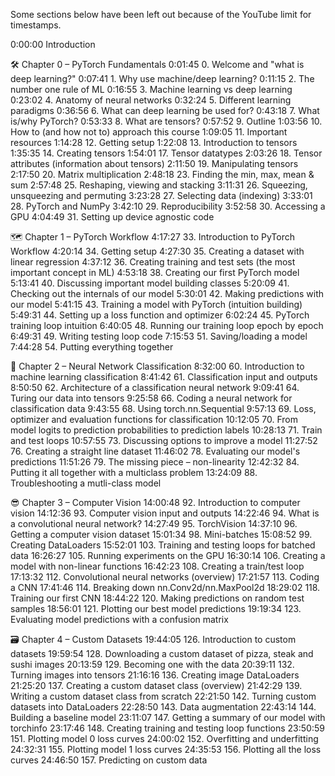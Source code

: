 Some sections below have been left out because of the YouTube limit for timestamps.

0:00:00 Introduction

🛠 Chapter 0 – PyTorch Fundamentals
0:01:45 0. Welcome and "what is deep learning?"
0:07:41 1. Why use machine/deep learning?
0:11:15 2. The number one rule of ML
0:16:55 3. Machine learning vs deep learning
0:23:02 4. Anatomy of neural networks
0:32:24 5. Different learning paradigms
0:36:56 6. What can deep learning be used for?
0:43:18 7. What is/why PyTorch?
0:53:33 8. What are tensors?
0:57:52 9. Outline
1:03:56 10. How to (and how not to) approach this course
1:09:05 11. Important resources
1:14:28 12. Getting setup
1:22:08 13. Introduction to tensors
1:35:35 14. Creating tensors
1:54:01 17. Tensor datatypes
2:03:26 18. Tensor attributes (information about tensors)
2:11:50 19. Manipulating tensors
2:17:50 20. Matrix multiplication
2:48:18 23. Finding the min, max, mean & sum
2:57:48 25. Reshaping, viewing and stacking
3:11:31 26. Squeezing, unsqueezing and permuting
3:23:28 27. Selecting data (indexing)
3:33:01 28. PyTorch and NumPy
3:42:10 29. Reproducibility
3:52:58 30. Accessing a GPU
4:04:49 31. Setting up device agnostic code

🗺 Chapter 1 – PyTorch Workflow
4:17:27 33. Introduction to PyTorch Workflow
4:20:14 34. Getting setup
4:27:30 35. Creating a dataset with linear regression
4:37:12 36. Creating training and test sets (the most important concept in ML)
4:53:18 38. Creating our first PyTorch model
5:13:41 40. Discussing important model building classes
5:20:09 41. Checking out the internals of our model
5:30:01 42. Making predictions with our model
5:41:15 43. Training a model with PyTorch (intuition building)
5:49:31 44. Setting up a loss function and optimizer
6:02:24 45. PyTorch training loop intuition
6:40:05 48. Running our training loop epoch by epoch
6:49:31 49. Writing testing loop code
7:15:53 51. Saving/loading a model
7:44:28 54. Putting everything together

🤨 Chapter 2 – Neural Network Classification
8:32:00 60. Introduction to machine learning classification
8:41:42 61. Classification input and outputs
8:50:50 62. Architecture of a classification neural network
9:09:41 64. Turing our data into tensors
9:25:58 66. Coding a neural network for classification data
9:43:55 68. Using torch.nn.Sequential
9:57:13 69. Loss, optimizer and evaluation functions for classification
10:12:05 70. From model logits to prediction probabilities to prediction labels
10:28:13 71. Train and test loops
10:57:55 73. Discussing options to improve a model
11:27:52 76. Creating a straight line dataset
11:46:02 78. Evaluating our model's predictions
11:51:26 79. The missing piece – non-linearity
12:42:32 84. Putting it all together with a multiclass problem
13:24:09 88. Troubleshooting a mutli-class model

😎 Chapter 3 – Computer Vision
14:00:48 92. Introduction to computer vision
14:12:36 93. Computer vision input and outputs
14:22:46 94. What is a convolutional neural network?
14:27:49 95. TorchVision
14:37:10 96. Getting a computer vision dataset
15:01:34 98. Mini-batches
15:08:52 99. Creating DataLoaders
15:52:01 103. Training and testing loops for batched data
16:26:27 105. Running experiments on the GPU
16:30:14 106. Creating a model with non-linear functions
16:42:23 108. Creating a train/test loop
17:13:32 112. Convolutional neural networks (overview)
17:21:57 113. Coding a CNN
17:41:46 114. Breaking down nn.Conv2d/nn.MaxPool2d
18:29:02 118. Training our first CNN
18:44:22 120. Making predictions on random test samples
18:56:01 121. Plotting our best model predictions
19:19:34 123. Evaluating model predictions with a confusion matrix

🗃 Chapter 4 – Custom Datasets
19:44:05 126. Introduction to custom datasets
19:59:54 128. Downloading a custom dataset of pizza, steak and sushi images
20:13:59 129. Becoming one with the data
20:39:11 132. Turning images into tensors
21:16:16 136. Creating image DataLoaders
21:25:20 137. Creating a custom dataset class (overview)
21:42:29 139. Writing a custom dataset class from scratch
22:21:50 142. Turning custom datasets into DataLoaders
22:28:50 143. Data augmentation
22:43:14 144. Building a baseline model
23:11:07 147. Getting a summary of our model with torchinfo
23:17:46 148. Creating training and testing loop functions
23:50:59 151. Plotting model 0 loss curves
24:00:02 152. Overfitting and underfitting
24:32:31 155. Plotting model 1 loss curves
24:35:53 156. Plotting all the loss curves
24:46:50 157. Predicting on custom data
